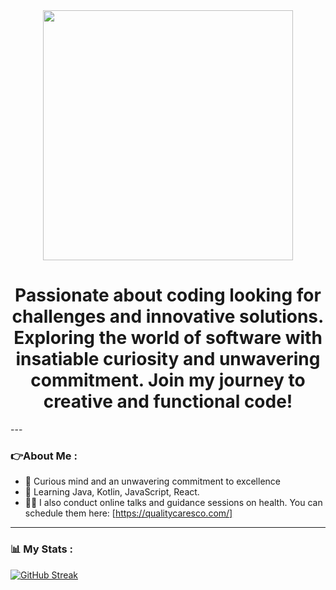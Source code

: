 <div id="header" align="center">
   <img src="https://media.giphy.com/media/26tn33aiTi1jkl6H6/giphy.gif?cid=790b7611kmkpdgea4s60kxec9nwj8q7e6lxsyyc4wkampsu7&ep=v1_gifs_search&rid=giphy.gif&ct=g" width="400" />
   <h1 align="center>Hi ✌️​, im MakDev</h1>
   </h3 align="center">Passionate about coding looking for challenges and innovative solutions. Exploring the world of software with insatiable curiosity and unwavering commitment. Join my journey to creative and functional code!
   </h3>
</div>
---

### 👉​About Me :

- ​📱​ Curious mind and an unwavering commitment to excellence
- ​📱​ Learning Java, Kotlin, JavaScript, React.
- ​👨‍⚕️​​ I also conduct online talks and guidance sessions on health. You can schedule them here: [https://qualitycaresco.com/]

---

### 📊​ My Stats :

[![GitHub Streak](https://github-readme-streak-stats.herokuapp.com?user=MakDev&theme=dark)](https://git.io/streak-stats)
